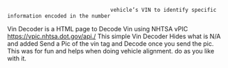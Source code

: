                                      vehicle’s VIN to identify specific information encoded in the number
Vin Decoder is a HTML page to Decode Vin using NHTSA vPIC https://vpic.nhtsa.dot.gov/api./ This simple Vin Decoder Hides what is N/A and added Send a Pic of the vin tag and Decode once you send the pic.
This was for fun and helps when doing vehicle alignment. do as you like with it. 
